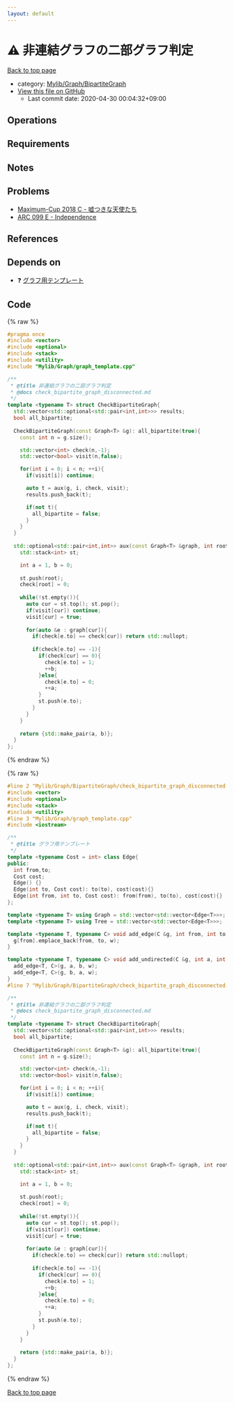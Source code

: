```yaml
---
layout: default
---
```


<!-- mathjax config similar to math.stackexchange -->
<script type="text/javascript" async
  src="https://cdnjs.cloudflare.com/ajax/libs/mathjax/2.7.5/MathJax.js?config=TeX-MML-AM_CHTML">
</script>
<script type="text/x-mathjax-config">
  MathJax.Hub.Config({
    TeX: { equationNumbers: { autoNumber: "AMS" }},
    tex2jax: {
      inlineMath: [ ['$','$'] ],
      processEscapes: true
    },
    "HTML-CSS": { matchFontHeight: false },
    displayAlign: "left",
    displayIndent: "2em"
  });
</script>

<script type="text/javascript" src="https://cdnjs.cloudflare.com/ajax/libs/jquery/3.4.1/jquery.min.js"></script>
<script src="https://cdn.jsdelivr.net/npm/jquery-balloon-js@1.1.2/jquery.balloon.min.js" integrity="sha256-ZEYs9VrgAeNuPvs15E39OsyOJaIkXEEt10fzxJ20+2I=" crossorigin="anonymous"></script>
<script type="text/javascript" src="../../../../assets/js/copy-button.js"></script>
<link rel="stylesheet" href="../../../../assets/css/copy-button.css" />


# :warning: 非連結グラフの二部グラフ判定

<a href="../../../../index.html">Back to top page</a>

* category: <a href="../../../../index.html#3b87eee7aef75da88610c966a8da844f">Mylib/Graph/BipartiteGraph</a>
* <a href="{{ site.github.repository_url }}/blob/master/Mylib/Graph/BipartiteGraph/check_bipartite_graph_disconnected.cpp">View this file on GitHub</a>
    - Last commit date: 2020-04-30 00:04:32+09:00




## Operations

## Requirements

## Notes

## Problems

- [Maximum-Cup 2018 C - 嘘つきな天使たち](https://atcoder.jp/contests/maximum-cup-2018/tasks/maximum_cup_2018_c)
- [ARC 099 E - Independence](https://atcoder.jp/contests/arc099/tasks/arc099_c)

## References



## Depends on

* :question: <a href="../graph_template.cpp.html">グラフ用テンプレート</a>


## Code

<a id="unbundled"></a>
{% raw %}
```cpp
#pragma once
#include <vector>
#include <optional>
#include <stack>
#include <utility>
#include "Mylib/Graph/graph_template.cpp"

/**
 * @title 非連結グラフの二部グラフ判定
 * @docs check_bipartite_graph_disconnected.md
 */
template <typename T> struct CheckBipartiteGraph{
  std::vector<std::optional<std::pair<int,int>>> results;
  bool all_bipartite;
  
  CheckBipartiteGraph(const Graph<T> &g): all_bipartite(true){
    const int n = g.size();

    std::vector<int> check(n,-1);
    std::vector<bool> visit(n,false);

    for(int i = 0; i < n; ++i){
      if(visit[i]) continue;

      auto t = aux(g, i, check, visit);
      results.push_back(t);

      if(not t){
        all_bipartite = false;
      }
    }
  }
  
  std::optional<std::pair<int,int>> aux(const Graph<T> &graph, int root, std::vector<int> &check, std::vector<bool> &visit){
    std::stack<int> st;

    int a = 1, b = 0;
 
    st.push(root);
    check[root] = 0;
 
    while(!st.empty()){
      auto cur = st.top(); st.pop();
      if(visit[cur]) continue;
      visit[cur] = true;
 
      for(auto &e : graph[cur]){
        if(check[e.to] == check[cur]) return std::nullopt;
 
        if(check[e.to] == -1){
          if(check[cur] == 0){
            check[e.to] = 1;
            ++b;
          }else{
            check[e.to] = 0;
            ++a;
          }
          st.push(e.to);
        }
      }
    }
  
    return {std::make_pair(a, b)};
  }
};

```
{% endraw %}

<a id="bundled"></a>
{% raw %}
```cpp
#line 2 "Mylib/Graph/BipartiteGraph/check_bipartite_graph_disconnected.cpp"
#include <vector>
#include <optional>
#include <stack>
#include <utility>
#line 3 "Mylib/Graph/graph_template.cpp"
#include <iostream>

/**
 * @title グラフ用テンプレート
 */
template <typename Cost = int> class Edge{
public:
  int from,to;
  Cost cost;
  Edge() {}
  Edge(int to, Cost cost): to(to), cost(cost){}
  Edge(int from, int to, Cost cost): from(from), to(to), cost(cost){}
};

template <typename T> using Graph = std::vector<std::vector<Edge<T>>>;
template <typename T> using Tree = std::vector<std::vector<Edge<T>>>;

template <typename T, typename C> void add_edge(C &g, int from, int to, T w = 1){
  g[from].emplace_back(from, to, w);
}

template <typename T, typename C> void add_undirected(C &g, int a, int b, T w = 1){
  add_edge<T, C>(g, a, b, w);
  add_edge<T, C>(g, b, a, w);
}
#line 7 "Mylib/Graph/BipartiteGraph/check_bipartite_graph_disconnected.cpp"

/**
 * @title 非連結グラフの二部グラフ判定
 * @docs check_bipartite_graph_disconnected.md
 */
template <typename T> struct CheckBipartiteGraph{
  std::vector<std::optional<std::pair<int,int>>> results;
  bool all_bipartite;
  
  CheckBipartiteGraph(const Graph<T> &g): all_bipartite(true){
    const int n = g.size();

    std::vector<int> check(n,-1);
    std::vector<bool> visit(n,false);

    for(int i = 0; i < n; ++i){
      if(visit[i]) continue;

      auto t = aux(g, i, check, visit);
      results.push_back(t);

      if(not t){
        all_bipartite = false;
      }
    }
  }
  
  std::optional<std::pair<int,int>> aux(const Graph<T> &graph, int root, std::vector<int> &check, std::vector<bool> &visit){
    std::stack<int> st;

    int a = 1, b = 0;
 
    st.push(root);
    check[root] = 0;
 
    while(!st.empty()){
      auto cur = st.top(); st.pop();
      if(visit[cur]) continue;
      visit[cur] = true;
 
      for(auto &e : graph[cur]){
        if(check[e.to] == check[cur]) return std::nullopt;
 
        if(check[e.to] == -1){
          if(check[cur] == 0){
            check[e.to] = 1;
            ++b;
          }else{
            check[e.to] = 0;
            ++a;
          }
          st.push(e.to);
        }
      }
    }
  
    return {std::make_pair(a, b)};
  }
};

```
{% endraw %}

<a href="../../../../index.html">Back to top page</a>

